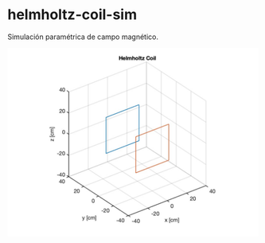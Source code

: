 # helmholtz-coil-sim
Simulación paramétrica de campo magnético. 

<img src="https://github.com/kuntur-un/helmholtz-coil-sim/blob/main/assets/helmholtz-viz.jpg"/> 

